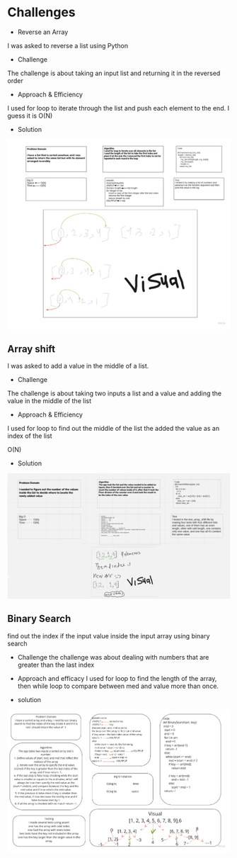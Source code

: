 # Challenges

* Reverse an Array

I was asked to reverse a list using Python

* Challenge

The challenge is about taking an input list and returning it in the reversed order

* Approach & Efficiency

I used for loop to iterate through the list and push each element to the end.
I guess it is O(N)

* Solution

![White_Board](Assets/Array-reverse.jpg)

## Array shift

 I was asked to add a value in the middle of a list.

* Challenge

The challenge is about taking two inputs a list and a value and adding the value in the middle of the list

* Approach & Efficiency

I used for loop to find out the middle of the list the added the value as an index of the list

O(N)

* Solution

![White_Board](Assets/shift.png)

## Binary Search

find out the index if the input value inside the input array using binary search

* Challenge
the challenge was about dealing with numbers that are greater than the last index

* Approach and efficacy
I used for loop to find the length of the array, then while loop to compare between med and value more than once.

* solution

![White_Board](Assets/Binary.jpg)
